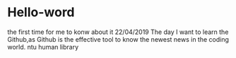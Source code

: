 # Hello-word
the first time for me to konw about it
22/04/2019 The day I want to learn the Github,as Github is the effective tool to know the newest news in the coding world.
ntu human library
